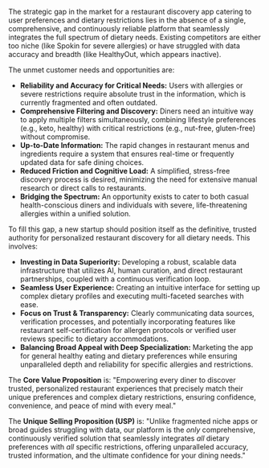 The strategic gap in the market for a restaurant discovery app catering to user preferences and dietary restrictions lies in the absence of a single, comprehensive, and continuously reliable platform that seamlessly integrates the full spectrum of dietary needs. Existing competitors are either too niche (like Spokin for severe allergies) or have struggled with data accuracy and breadth (like HealthyOut, which appears inactive).

The unmet customer needs and opportunities are:
*   **Reliability and Accuracy for Critical Needs:** Users with allergies or severe restrictions require absolute trust in the information, which is currently fragmented and often outdated.
*   **Comprehensive Filtering and Discovery:** Diners need an intuitive way to apply multiple filters simultaneously, combining lifestyle preferences (e.g., keto, healthy) with critical restrictions (e.g., nut-free, gluten-free) without compromise.
*   **Up-to-Date Information:** The rapid changes in restaurant menus and ingredients require a system that ensures real-time or frequently updated data for safe dining choices.
*   **Reduced Friction and Cognitive Load:** A simplified, stress-free discovery process is desired, minimizing the need for extensive manual research or direct calls to restaurants.
*   **Bridging the Spectrum:** An opportunity exists to cater to both casual health-conscious diners and individuals with severe, life-threatening allergies within a unified solution.

To fill this gap, a new startup should position itself as the definitive, trusted authority for personalized restaurant discovery for all dietary needs. This involves:
*   **Investing in Data Superiority:** Developing a robust, scalable data infrastructure that utilizes AI, human curation, and direct restaurant partnerships, coupled with a continuous verification loop.
*   **Seamless User Experience:** Creating an intuitive interface for setting up complex dietary profiles and executing multi-faceted searches with ease.
*   **Focus on Trust & Transparency:** Clearly communicating data sources, verification processes, and potentially incorporating features like restaurant self-certification for allergen protocols or verified user reviews specific to dietary accommodations.
*   **Balancing Broad Appeal with Deep Specialization:** Marketing the app for general healthy eating and dietary preferences while ensuring unparalleled depth and reliability for specific allergies and restrictions.

The **Core Value Proposition** is: "Empowering every diner to discover trusted, personalized restaurant experiences that precisely match their unique preferences and complex dietary restrictions, ensuring confidence, convenience, and peace of mind with every meal."

The **Unique Selling Proposition (USP)** is: "Unlike fragmented niche apps or broad guides struggling with data, our platform is the *only* comprehensive, continuously verified solution that seamlessly integrates *all* dietary preferences with *all* specific restrictions, offering unparalleled accuracy, trusted information, and the ultimate confidence for your dining needs."